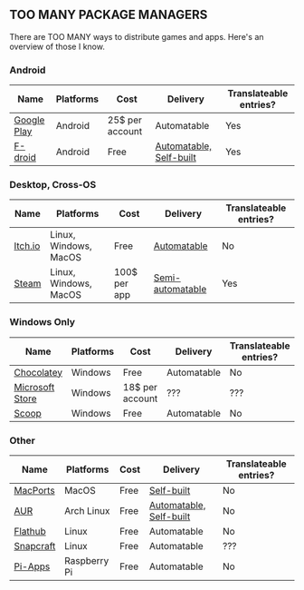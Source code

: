 ## TOO MANY PACKAGE MANAGERS

There are TOO MANY ways to distribute games and apps. Here's an overview of those I know.


### Android

| Name    | Platforms | Cost | Delivery | Translateable entries? |
| -------- | ------- | --- | --- | --- | 
| [Google Play](https://play.google.com/) | Android | 25$ per account | Automatable | Yes |
| [F-droid](https://f-droid.org) | Android | Free | [Automatable, Self-built](https://monitor.f-droid.org/builds "F-Droid has its own builds and its own release schedule, it recognizes Fastlane data in your repo to trigger builds") | Yes |

### Desktop, Cross-OS

| Name    | Platforms | Cost | Delivery | Translateable entries? |
| -------- | ------- | --- | --- | --- | 
| [Itch.io](https://itch.io/)  | Linux, Windows, MacOS | Free | [Automatable](https://itch.io/docs/butler/) | No | 
| [Steam](https://store.steampowered.com/) | Linux, Windows, MacOS | 100$ per app | [Semi-automatable](## "You can automate uploading to non-release tracks, but release tracks require manual intervention") | Yes | 

### Windows Only

| Name    | Platforms | Cost | Delivery | Translateable entries? |
| -------- | ------- | --- | --- | --- | 
| [Chocolatey](https://chocolatey.org/) | Windows | Free | Automatable | No |
| [Microsoft Store](https://apps.microsoft.com) | Windows | 18$ per account | ??? | ??? |
| [Scoop](https://scoop.sh/) | Windows | Free | Automatable | No |

### Other


| Name    | Platforms | Cost | Delivery | Translateable entries? |
| -------- | ------- | --- | --- | --- | 
| [MacPorts](https://ports.macports.org/) | MacOS | Free | [Self-built](https://ports.macports.org/all_builds/ "I'm not entirely sure how MacPorts decides when to build") | No |
| [AUR](https://aur.archlinux.org/packages) | Arch Linux | Free | [Automatable, Self-built](## "The AUR PKGBUILD can be updated via CD, the package itself will be built by AUR") | No |
| [Flathub](https://flathub.org/) | Linux | Free | Automatable | No |
| [Snapcraft](https://snapcraft.io/store) | Linux | Free | Automatable | ??? |
| [Pi-Apps](https://pi-apps.io/) | Raspberry Pi | Free | Automatable | No |
